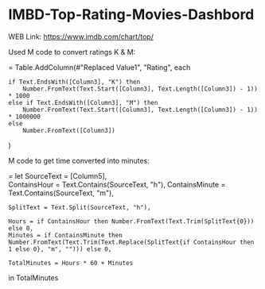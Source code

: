 # IMBD-Top-Rating-Movies-Dashbord

WEB Link: https://www.imdb.com/chart/top/

Used M code to convert ratings K & M:

= Table.AddColumn(#"Replaced Value1", "Rating", each 
    
    if Text.EndsWith([Column3], "K") then 
        Number.FromText(Text.Start([Column3], Text.Length([Column3]) - 1)) * 1000 
    else if Text.EndsWith([Column3], "M") then 
        Number.FromText(Text.Start([Column3], Text.Length([Column3]) - 1)) * 1000000 
    else 
        Number.FromText([Column3])
)


M code to get time converted into minutes:

= let
    SourceText = [Column5],  
    ContainsHour = Text.Contains(SourceText, "h"),
    ContainsMinute = Text.Contains(SourceText, "m"),

    SplitText = Text.Split(SourceText, "h"),

    Hours = if ContainsHour then Number.FromText(Text.Trim(SplitText{0})) else 0,
    Minutes = if ContainsMinute then Number.FromText(Text.Trim(Text.Replace(SplitText{if ContainsHour then 1 else 0}, "m", ""))) else 0,

    TotalMinutes = Hours * 60 + Minutes
in
    TotalMinutes
